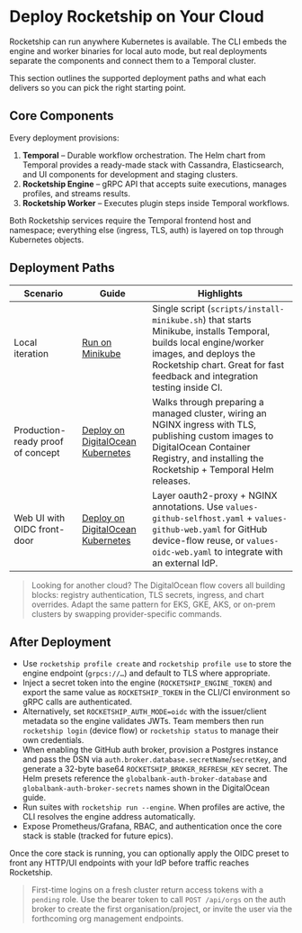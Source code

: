 # Deploy Rocketship on Your Cloud

Rocketship can run anywhere Kubernetes is available. The CLI embeds the engine and worker binaries for local auto mode, but real deployments separate the components and connect them to a Temporal cluster.

This section outlines the supported deployment paths and what each delivers so you can pick the right starting point.

## Core Components

Every deployment provisions:

1. **Temporal** – Durable workflow orchestration. The Helm chart from Temporal provides a ready-made stack with Cassandra, Elasticsearch, and UI components for development and staging clusters.
2. **Rocketship Engine** – gRPC API that accepts suite executions, manages profiles, and streams results.
3. **Rocketship Worker** – Executes plugin steps inside Temporal workflows.

Both Rocketship services require the Temporal frontend host and namespace; everything else (ingress, TLS, auth) is layered on top through Kubernetes objects.

## Deployment Paths

| Scenario | Guide | Highlights |
| --- | --- | --- |
| Local iteration | [Run on Minikube](deploy/minikube.md) | Single script (`scripts/install-minikube.sh`) that starts Minikube, installs Temporal, builds local engine/worker images, and deploys the Rocketship chart. Great for fast feedback and integration testing inside CI. |
| Production-ready proof of concept | [Deploy on DigitalOcean Kubernetes](deploy/digitalocean.md) | Walks through preparing a managed cluster, wiring an NGINX ingress with TLS, publishing custom images to DigitalOcean Container Registry, and installing the Rocketship + Temporal Helm releases. |
| Web UI with OIDC front-door | [Deploy on DigitalOcean Kubernetes](deploy/digitalocean.md#7-enable-auth-for-the-web-ui-optional) | Layer oauth2-proxy + NGINX annotations. Use `values-github-selfhost.yaml` + `values-github-web.yaml` for GitHub device-flow reuse, or `values-oidc-web.yaml` to integrate with an external IdP. |

> Looking for another cloud? The DigitalOcean flow covers all building blocks: registry authentication, TLS secrets, ingress, and chart overrides. Adapt the same pattern for EKS, GKE, AKS, or on-prem clusters by swapping provider-specific commands.

## After Deployment

- Use `rocketship profile create` and `rocketship profile use` to store the engine endpoint (`grpcs://…`) and default to TLS where appropriate.
- Inject a secret token into the engine (`ROCKETSHIP_ENGINE_TOKEN`) and export the same value as `ROCKETSHIP_TOKEN` in the CLI/CI environment so gRPC calls are authenticated.
- Alternatively, set `ROCKETSHIP_AUTH_MODE=oidc` with the issuer/client metadata so the engine validates JWTs. Team members then run `rocketship login` (device flow) or `rocketship status` to manage their own credentials.
- When enabling the GitHub auth broker, provision a Postgres instance and pass the DSN via `auth.broker.database.secretName`/`secretKey`, and generate a 32-byte base64 `ROCKETSHIP_BROKER_REFRESH_KEY` secret. The Helm presets reference the `globalbank-auth-broker-database` and `globalbank-auth-broker-secrets` names shown in the DigitalOcean guide.
- Run suites with `rocketship run --engine`. When profiles are active, the CLI resolves the engine address automatically.
- Expose Prometheus/Grafana, RBAC, and authentication once the core stack is stable (tracked for future epics).

Once the core stack is running, you can optionally apply the OIDC preset to front any HTTP/UI endpoints with your IdP before traffic reaches Rocketship.

> First-time logins on a fresh cluster return access tokens with a `pending` role. Use the bearer token to call `POST /api/orgs` on the auth broker to create the first organisation/project, or invite the user via the forthcoming org management endpoints.
